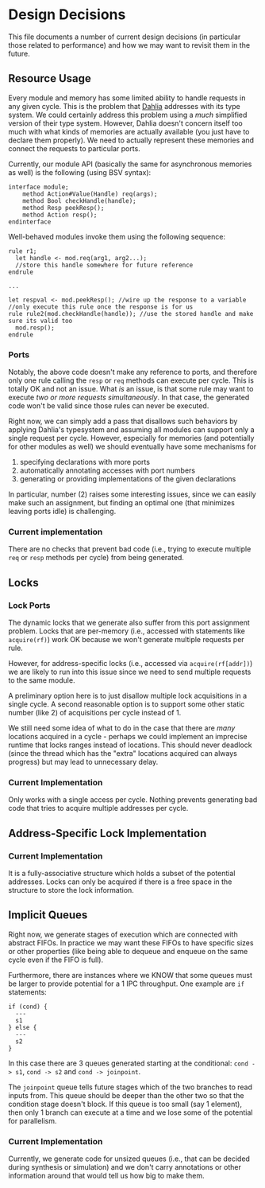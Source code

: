 # Design Decisions

This file documents a number of current design decisions
(in particular those related to performance) and how we may want to revisit them in the future.

## Resource Usage

Every module and memory has some limited ability to handle requests in any given cycle.
This is the problem that [Dahlia](https://rachitnigam.com/publication/dahlia/) addresses with its type system.
We could certainly address this problem using a *much* simplified version of their type system.
However, Dahlia doesn't concern itself too much with what kinds of memories are actually available
(you just have to declare them properly). We need to actually represent these memories and connect
the requests to particular ports.

Currently, our module API (basically the same for asynchronous memories as well) is the following (using BSV syntax):

```
interface module;
    method Action#Value(Handle) req(args);
    method Bool checkHandle(handle);
    method Resp peekResp();
    method Action resp();
endinterface
```

Well-behaved modules invoke them using the following sequence:
```
rule r1;
  let handle <- mod.req(arg1, arg2...);
  //store this handle somewhere for future reference
endrule

...

let respval <- mod.peekResp(); //wire up the response to a variable
//only execute this rule once the response is for us
rule rule2(mod.checkHandle(handle)); //use the stored handle and make sure its valid too
  mod.resp();
endrule
```

### Ports

Notably, the above code doesn't make any reference to ports, and therefore only one rule calling
the `resp` or `req` methods can execute per cycle. This is totally OK and not an issue.
What *is* an issue, is that some rule may want to execute _two or more requests simultaneously_.
In that case, the generated code won't be valid since those rules can never be executed.

Right now, we can simply add a pass that disallows such behaviors by applying Dahlia's typesystem
and assuming all modules can support only a single request per cycle.
However, especially for memories (and potentially for other modules as well)
we should eventually have some mechanisms for 
1) specifying declarations with more ports
2) automatically annotating accesses with port numbers
3) generating or providing implementations of the given declarations

In particular, number (2) raises some interesting issues, since we can easily
make such an assignment, but finding an optimal one (that minimizes leaving ports idle) is challenging.

### Current implementation
There are no checks that prevent bad code (i.e., trying to execute multiple `req` or `resp`
methods per cycle) from being generated.

## Locks

### Lock Ports
The dynamic locks that we generate also suffer from this port assignment problem.
Locks that are per-memory (i.e., accessed with statements like `acquire(rf)`) work OK
because we won't generate multiple requests per rule.

However, for address-specific locks (i.e., accessed via `acquire(rf[addr])`) we are likely to
run into this issue since we need to send multiple requests to the same module.

A preliminary option here is to just disallow multiple lock acquisitions in a single cycle.
A second reasonable option is to support some other static number (like 2) of acquisitions per cycle
instead of 1.

We still need some idea of what to do in the case that there are *many* locations acquired in a cycle -
perhaps we could implement an imprecise runtime that locks ranges instead of locations.
This should never deadlock (since the thread which has the "extra" locations acquired
can always progress) but may lead to unnecessary delay.

### Current Implementation

Only works with a single access per cycle. Nothing prevents generating bad code that
tries to acquire multiple addresses per cycle.

## Address-Specific Lock Implementation


### Current Implementation

It is a fully-associative structure which holds a subset of the potential addresses.
Locks can only be acquired if there is a free space in the structure to store the lock information.

## Implicit Queues

Right now, we generate stages of execution which are connected with
abstract FIFOs. In practice we may want these FIFOs to have specific sizes
or other properties (like being able to dequeue and enqueue on the same cycle
even if the FIFO is full).

Furthermore, there are instances where we KNOW that some queues must be larger
to provide potential for a 1 IPC throughput. One example are `if` statements:

```
if (cond) {
  ---
  s1
} else {
  ---
  s2
}
```

In this case there are 3 queues generated starting at the conditional:
`cond -> s1`, `cond -> s2` and `cond -> joinpoint`.

The `joinpoint` queue tells future stages which of the two branches to read inputs from.
This queue should be deeper than the other two so that the condition stage doesn't block.
If this queue is too small (say 1 element), then only 1 branch can execute at a time and we lose
some of the potential for parallelism.

### Current Implementation

Currently, we generate code for unsized queues (i.e., that can be decided during
synthesis or simulation) and we don't carry annotations
or other information around that would tell us how big to make them.

